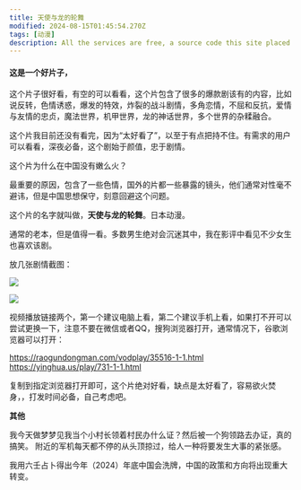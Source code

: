 ```yaml
---
title: 天使与龙的轮舞
modified: 2024-08-15T01:45:54.270Z
tags: [动漫]
description: All the services are free, a source code this site placed on github repository and intergration with netlify service, another service that you can use is github page for hosting your own static site.
---
```


####  这是一个好片子，

这个片子很好看，有空的可以看看，这个片包含了很多的爆款剧该有的内容，比如说反转，色情诱惑，爆发的特效，炸裂的战斗剧情，多角恋情，不屈和反抗，爱情与友情的忠贞，魔法世界，机甲世界，龙的神话世界，多个世界的杂糅融合。

这个片我目前还没有看完，因为“太好看了”，以至于有点把持不住。有需求的用户可以看看，深夜必备，这个剧始于颜值，忠于剧情。

这个片为什么在中国没有嫩么火？

最重要的原因，包含了一些色情，国外的片都一些暴露的镜头，他们通常对性毫不避讳，但是中国思想保守，刻意回避这个问题。

这个片的名字就叫做，**天使与龙的轮舞**。日本动漫。

通常的老本，但是值得一看。多数男生绝对会沉迷其中，我在影评中看见不少女生也喜欢该剧。

放几张剧情截图：

![](https://ts1.cn.mm.bing.net/th/id/R-C.d6b98b41070620899c26b960740a6a94?rik=pQhxfi3dGXQLIw&riu=http%3a%2f%2fp.qpic.cn%2fdnfbbspic%2f0%2fdnfbbs_dnfbbs_dnf_gamebbs_qq_com_forum_201803_24_214905xud877wnn6o8voqb.jpg%2f0&ehk=LbbavOQHQex42I5sykwxRDLCND9aZefr0enBbSlEB3g%3d&risl=&pid=ImgRaw&r=0)

![](https://gd-hbimg.huaban.com/9a69a6500fa1e7f0e1208a8e4f2b6e86900c16351b6b6-7JqDTn_fw658)

视频播放链接两个，第一个建议电脑上看，第二个建议手机上看，如果打不开可以尝试更换一下，注意不要在微信或者QQ，搜狗浏览器打开，通常情况下，谷歌浏览器可以打开：

https://raogundongman.com/vodplay/35516-1-1.html
https://yinghua.us/play/731-1-1.html

复制到指定浏览器打开即可，这个片绝对好看，缺点是太好看了，容易欲火焚身，，打发时间必备，自己考虑吧。

**其他**

 我今天做梦梦见我当个小村长领着村民办什么证？然后被一个狗领路去办证，真的搞笑。
 附近的军机每天都不停的从头顶掠过，给人一种将要发生大事的紧张感。

我用六壬占卜得出今年（2024）年底中国会洗牌，中国的政策和方向将出现重大转变。

